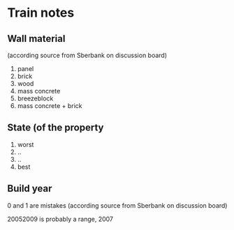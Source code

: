 # Train notes

## Wall material

(according source from Sberbank on discussion board)

1. panel
2. brick
3. wood
4. mass concrete
5. breezeblock
6. mass concrete + brick

## State (of the property

1. worst
2. ..
3. ..
4. best

## Build year

0 and 1 are mistakes (according source from Sberbank on discussion board)

20052009 is probably a range, 2007